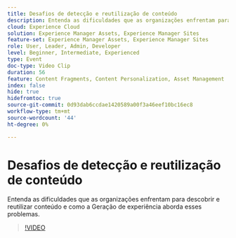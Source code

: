 ```yaml
---
title: Desafios de detecção e reutilização de conteúdo
description: Entenda as dificuldades que as organizações enfrentam para descobrir e reutilizar conteúdo e como a Geração de experiência aborda esses problemas.
cloud: Experience Cloud
solution: Experience Manager Assets, Experience Manager Sites
feature-set: Experience Manager Assets, Experience Manager Sites
role: User, Leader, Admin, Developer
level: Beginner, Intermediate, Experienced
type: Event
doc-type: Video Clip
duration: 56
feature: Content Fragments, Content Personalization, Asset Management
index: false
hide: true
hidefromtoc: true
source-git-commit: 0d93dab6ccdae1420589a00f3a46eef10bc16ec8
workflow-type: tm+mt
source-wordcount: '44'
ht-degree: 0%

---
```



# Desafios de detecção e reutilização de conteúdo

Entenda as dificuldades que as organizações enfrentam para descobrir e reutilizar conteúdo e como a Geração de experiência aborda esses problemas.

>[!VIDEO](https://video.tv.adobe.com/v/3459243/?learn=on&enablevpops)
